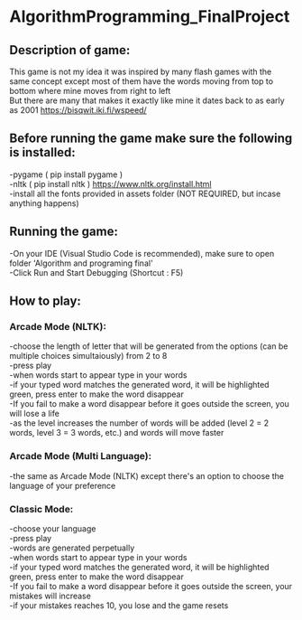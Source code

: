 # AlgorithmProgramming_FinalProject
## Description of game:<br>
This game is not my idea it was inspired by many flash games with the same concept except most of them have the words moving from top to bottom where mine moves from right to left<br>
But there are many that makes it exactly like mine it dates back to as early as 2001 https://bisqwit.iki.fi/wspeed/

## Before running the game make sure the following is installed:<br>
  -pygame ( pip install pygame ) <br>
  -nltk ( pip install nltk ) https://www.nltk.org/install.html<br>
  -install all the fonts provided in assets folder (NOT REQUIRED, but incase anything happens)<br>
  
## Running the game:<br>
  -On your IDE (Visual Studio Code is recommended), make sure to open folder 'Algorithm and programing final'<br>
  -Click Run and Start Debugging (Shortcut : F5)<br>
  
## How to play:<br>
### Arcade Mode (NLTK):<br>
  -choose the length of letter that will be generated from the options (can be multiple choices simultaiously) from 2 to 8 <br>
  -press play<br>
  -when words start to appear type in your words<br>
  -if your typed word matches the generated word, it will be highlighted green, press enter to make the word disappear <br>
  -If you fail to make a word disappear before it goes outside the screen, you will lose a life <br>
  -as the level increases the number of words will be added (level 2 = 2 words, level 3 = 3 words, etc.) and words will move faster<br>

### Arcade Mode (Multi Language):<br>
  -the same as Arcade Mode (NLTK) except there's an option to choose the language of your preference<br>

### Classic Mode:<br>
  -choose your language<br>
  -press play<br>
  -words are generated perpetually<br>
  -when words start to appear type in your words<br>
  -if your typed word matches the generated word, it will be highlighted green, press enter to make the word disappear <br>
  -If you fail to make a word disappear before it goes outside the screen, your mistakes will increase <br>
  -if your mistakes reaches 10, you lose and the game resets<br>
